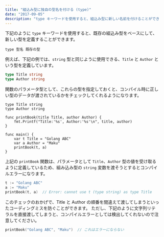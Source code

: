 ```yaml
---
title: "組込み型に独自の型名を付ける (type)"
date: "2017-09-05"
description: "type キーワードを使用すると、組込み型に新しい名前を付けることができます。これは単なるエイリアスではなく、新しい型として区別されるので、コンパイル時の型チェックの対象となり、コーディングミスを減らすことがえきます。"
---
```


下記のように `type` キーワードを使用すると、既存の組込み型をベースにして、新しい型を定義することができます。

~~~
type 型名 既存の型
~~~

例えば、下記の例では、`string` 型と同じように使用できる、`Title` と `Author` という型を定義しています。

~~~ go
type Title string
type Author string
~~~

関数のパラメータ型として、これらの型を指定しておくと、コンパイル時に正しい型のデータが渡されているかをチェックしてくれるようになります。

~~~
type Title string
type Author string

func printBook(title Title, author Author) {
	fmt.Printf("Title:'%s', Author:'%s'\n", title, author)
}

func main() {
	var t Title = "Golang ABC"
	var a Author = "Maku"
	printBook(t, a)
}
~~~

上記の `printBook` 関数は、パラメータとして `Title`、`Author` 型の値を受け取るように定義しているため、組み込み型の `string` 変数を渡そうとするとコンパイルエラーになります。

~~~ go
t := "Golang ABC"
a := "Maku"
printBook(t, a)  // Error: cannot use t (type string) as type Title
~~~

このチェックのおかげで、Title と Author の順番を間違えて渡してしまうといったコーディングミスを防ぐことができます。
ただし、下記のように文字列リテラルを直接渡してしまうと、コンパイルエラーとしては検出してくれないので注意してください。

~~~ go
printBook("Golang ABC", "Maku")  // これはエラーにならない
~~~

